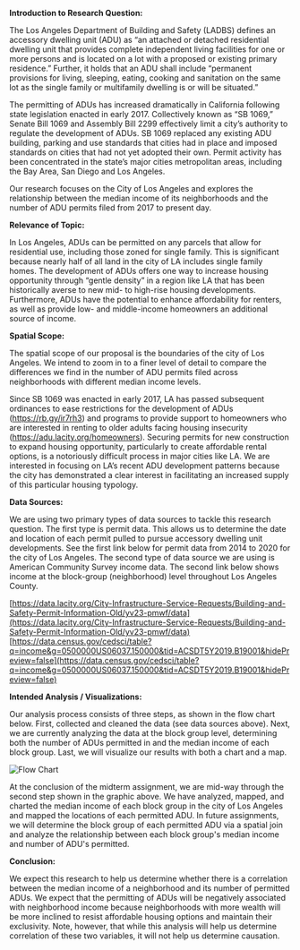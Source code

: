 **Introduction to Research Question:**

The Los Angeles Department of Building and Safety (LADBS) defines an accessory dwelling unit (ADU) as “an attached or detached residential dwelling unit that provides complete independent living facilities for one or more persons and is located on a lot with a proposed or existing primary residence.” Further, it holds that an ADU shall include “permanent provisions for living, sleeping, eating, cooking and sanitation on the same lot as the single family or multifamily dwelling is or will be situated.”

The permitting of ADUs has increased dramatically in California following state legislation enacted in early 2017. Collectively known as “SB 1069,” Senate Bill 1069 and Assembly Bill 2299 effectively limit a city’s authority to regulate the development of ADUs. SB 1069 replaced any existing ADU building, parking and use standards that cities had in place and imposed standards on cities that had not yet adopted their own. Permit activity has been concentrated in the state’s major cities metropolitan areas, including the Bay Area, San Diego and Los Angeles.

Our research focuses on the City of Los Angeles and explores the relationship between the median income of its neighborhoods and the number of ADU permits filed from 2017 to present day.  

**Relevance of Topic:**

In Los Angeles, ADUs can be permitted on any parcels that allow for residential use, including those zoned for single family. This is significant because nearly half of all land in the city of LA includes single family homes. The development of ADUs offers one way to increase housing opportunity through “gentle density” in a region like LA that has been historically averse to new mid- to high-rise housing developments. Furthermore, ADUs have the potential to enhance affordability for renters, as well as provide low- and middle-income homeowners an additional source of income. 

**Spatial Scope:**

The spatial scope of our proposal is the boundaries of the city of Los Angeles. We intend to zoom in to a finer level of detail to compare the differences we find in the number of ADU permits filed across neighborhoods with different median income levels.

Since SB 1069 was enacted in early 2017, LA has passed subsequent ordinances to ease restrictions for the development of ADUs (https://rb.gy/ir7rh3) and programs to provide support to homeowners who are interested in renting to older adults facing housing insecurity (https://adu.lacity.org/homeowners). Securing permits for new construction to expand housing opportunity, particularly to create affordable rental options, is a notoriously difficult process in major cities like LA. We are interested in focusing on LA’s recent ADU development patterns because the city has demonstrated a clear interest in facilitating an increased supply of this particular housing typology. 

**Data Sources:**

We are using two primary types of data sources to tackle this research question. The first type is permit data. This allows us to determine the date and location of each permit pulled to pursue accessory dwelling unit developments. See the first link below for permit data from 2014 to 2020 for the city of Los Angeles. The second type of data source we are using is American Community Survey income data. The second link below shows income at the block-group (neighborhood) level throughout Los Angeles County.

[https://data.lacity.org/City-Infrastructure-Service-Requests/Building-and-Safety-Permit-Information-Old/yv23-pmwf/data](https://data.lacity.org/City-Infrastructure-Service-Requests/Building-and-Safety-Permit-Information-Old/yv23-pmwf/data)
[https://data.census.gov/cedsci/table?q=income&g=0500000US06037.150000&tid=ACSDT5Y2019.B19001&hidePreview=false](https://data.census.gov/cedsci/table?q=income&g=0500000US06037.150000&tid=ACSDT5Y2019.B19001&hidePreview=false)

**Intended Analysis / Visualizations:**

Our analysis process consists of three steps, as shown in the flow chart below. First, collected and cleaned the data (see data sources above). Next, we are currently analyzing the data at the block group level, determining both the number of ADUs permitted in and the median income of each block group. Last, we will visualize our results with both a chart and a map.

![Flow Chart](https://i.imgur.com/xVgojPm.jpg)

At the conclusion of the midterm assignment, we are mid-way through the second step shown in the graphic above. We have analyzed, mapped, and charted the median income of each block group in the city of Los Angeles and mapped the locations of each permitted ADU. In future assignments, we will determine the block group of each permitted ADU via a spatial join and analyze the relationship between each block group's median income and number of ADU's permitted. 

**Conclusion:**

We expect this research to help us determine whether there is a correlation between the median income of a neighborhood and its number of permitted ADUs. We expect that the permitting of ADUs will be negatively associated with neighborhood income because neighborhoods with more wealth will be more inclined to resist affordable housing options and maintain their exclusivity. Note, however, that while this analysis will help us determine correlation of these two variables, it will not help us determine causation.
